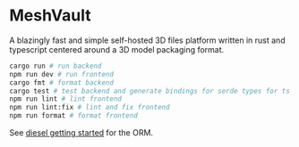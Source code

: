 # MeshVault

A blazingly fast and simple self-hosted 3D files platform written in rust and typescript centered around a 3D model packaging format.

```bash 
cargo run # run backend
npm run dev # run frontend
cargo fmt # format backend
cargo test # test backend and generate bindings for serde types for ts
npm run lint # lint frontend
npm run lint:fix # lint and fix frontend
npm run format # format frontend
```

See [diesel getting started](https://diesel.rs/guides/getting-started) for the ORM.
